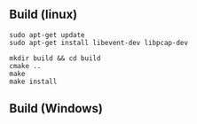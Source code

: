 ## Build (linux)
```
sudo apt-get update
sudo apt-get install libevent-dev libpcap-dev

mkdir build && cd build
cmake ..
make
make install
```


## Build (Windows)
[](https://slproweb.com/products/Win32OpenSSL.html)

